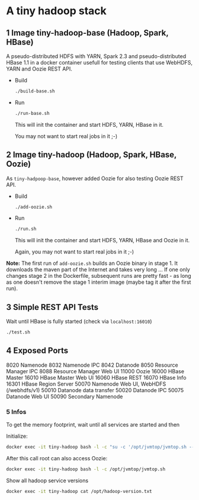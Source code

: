 # A tiny hadoop stack

## 1 Image tiny-hadoop-base (Hadoop, Spark, HBase)

A pseudo-distributed HDFS with YARN, Spark 2.3 and pseudo-distributed HBase 1.1 in a docker container usefull for testing clients that use WebHDFS, YARN and Oozie REST API.

- Build

    ```bash
    ./build-base.sh
    ```

- Run

    ```bash
    ./run-base.sh
    ```

    This will init the container and start HDFS, YARN, HBase in it.

    You may not want to start real jobs in it ;-)

## 2 Image tiny-hadoop (Hadoop, Spark, HBase, Oozie)

As `tiny-hadpoop-base`, however added Oozie for also testing Oozie REST API.

- Build

    ```bash
    ./add-oozie.sh
    ```

- Run

    ```bash
    ./run.sh
    ```

    This will init the container and start HDFS, YARN, HBase and Oozie in it.

    Again, you may not want to start real jobs in it ;-)

**Note:** The first run of `add-oozie.sh` builds an Oozie binary in stage 1. It downloads the maven part of the Internet and takes very long ...
If one only changes stage 2 in the Dockerfile, subsequent runs are pretty fast - as long as one doesn't remove the stage 1 interim image (maybe tag it after the first run).

## 3 Simple REST API Tests

Wait until HBase is fully started (check via `localhost:16010`)

```bash
./test.sh
```

## 4 Exposed Ports

8020 Namenode
8032 Namenode IPC
8042 Datanode
8050 Resource Manager IPC
8088 Resource Manager Web UI
11000 Oozie
16000 HBase Master
16010 HBase Master Web UI
16060 HBase REST
16070 HBase Info
16301 HBase Region Server
50070 Namenode Web UI, WebHDFS (/webhdfs/v1)
50010 Datanode data transfer
50020 Datanode IPC
50075 Datanode Web UI
50090 Secondary Namenode

### 5 Infos

To get the memory footprint, wait until all services are started and then

Initialize:

```bash
docker exec -it tiny-hadoop bash -l -c "su -c '/opt/jvmtop/jvmtop.sh --once' oozie"
```

After this call root can also access Oozie:

```bash
docker exec -it tiny-hadoop bash -l -c /opt/jvmtop/jvmtop.sh
```

Show all hadoop service versions

```bash
docker exec -it tiny-hadoop cat /opt/hadoop-version.txt
```
